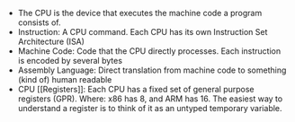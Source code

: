 - The CPU is the device that executes the machine code a program consists of.
- Instruction: A CPU command. Each CPU has its own Instruction Set Architecture (ISA)
- Machine Code: Code that the CPU directly processes. Each instruction is encoded by several bytes
- Assembly Language: Direct translation from machine code to something (kind of) human readable
- CPU [[Registers]]: Each CPU has a fixed set of general purpose registers (GPR). Where: x86 has 8, and ARM has 16. The easiest way to understand a register is to think of it as an untyped temporary variable.
